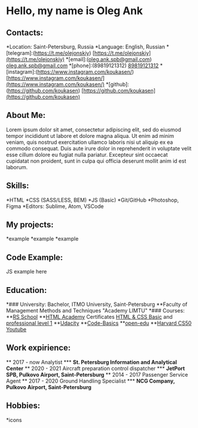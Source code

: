 # Hello, my name is Oleg Ank
## Contacts:
*Location: Saint-Petersburg, Russia
*Language: English, Russian
*[telegram]:(https://t.me/olejonskiy) [https://t.me/olejonskiy](https://t.me/olejonskiy)
*[email]:(oleg.ank.spb@gmail.com) [oleg.ank.spb@gmail.com](oleg.ank.spb@gmail.com)
*[phone]:(89819121312) [89819121312](89819121312)
*[instagram]:(https://www.instagram.com/koukasen/) [https://www.instagram.com/koukasen/](https://www.instagram.com/koukasen/)
*[github]:(https://github.com/koukasen) [https://github.com/koukasen](https://github.com/koukasen)
## About Me:
Lorem ipsum dolor sit amet, consectetur adipiscing elit, sed do eiusmod tempor incididunt ut labore et dolore magna aliqua. Ut enim ad minim veniam, quis nostrud exercitation ullamco laboris nisi ut aliquip ex ea commodo consequat. Duis aute irure dolor in reprehenderit in voluptate velit esse cillum dolore eu fugiat nulla pariatur. Excepteur sint occaecat cupidatat non proident, sunt in culpa qui officia deserunt mollit anim id est laborum.
## Skills:
*HTML
*CSS (SASS/LESS, BEM)
*JS (Basic)
*Git/GitHub
*Photoshop, Figma
*Editors: Sublime, Atom, VSCode
## My projects:
*example
*example
*example
## Code Example:
JS example here
## Education:
*### University: Bachelor, ITMO University, Saint-Petersburg
**Faculty of Management Methods and Techniques "Academy LIMTU" 
*### Courses:
**[RS School](https://rs.school/)
**[HTML Academy](https://htmlacademy.ru/study) Certificates [HTML & CSS Basic](https://assets.htmlacademy.ru/certificates/intensive/43/94673.pdf?1512437263&_ga=2.43520224.479070616.1629986779-911204491.1629796651) and [professional level 1](https://assets.htmlacademy.ru/certificates/intensive/157/94673.pdf?1595825873&_ga=2.55605870.479070616.1629986779-911204491.1629796651)
**[Udacity](https://www.udacity.com/)
**[Code-Basics](https://ru.code-basics.com/)
**[open-edu](https://openedu.ru/)
**[Harvard CS50 Youtube](https://www.youtube.com/channel/UCcabW7890RKJzL968QWEykA)

## Work expirience:
** 2017 - now Analytist
*** __St. Petersburg Information and Analytical Center__
** 2020 - 2021 Aircraft preparation control dispatcher
*** __JetPort SPB, Pulkovo Airport, Saint-Petersburg__
** 2014 - 2017 Passenger Service Agent
** 2017 - 2020 Ground Handling Specialist
*** __NCG Company, Pulkovo Airport, Saint-Petersburg__

## Hobbies:
*icons





